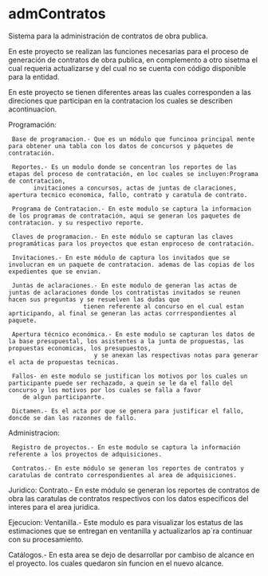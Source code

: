 # admContratos
Sistema para la administración de contratos de obra publica.

En este proyecto se realizan las funciones necesarias para el proceso de generación de contratos de obra publica, en complemento a otro sisetma el cual requeria actualizarse 
y del cual no se cuenta con código disponible para la entidad.

En este proyecto se tienen diferentes areas las cuales corresponden a las direciones que participan en la contratacion los cuales se describen acontinuacion.

Programación:

     Base de programacion.- Que es un módulo que funcinoa principal mente para obtener una tabla con los datos de concursos y páquetes de contratación.

     Reportes.- Es un modulo donde se concentran los reportes de las etapas del proceso de contratación, en loc cuales se incluyen:Programa de contratacion,      
           invitaciones a concursos, actas de juntas de claraciones, apertura tecnico economica, fallo, contrato y caratula de contrato.

     Programa de Contratacion.- En este modulo se captura la informacion de los programas de contratación, aqui se generan los paquetes de contratacion. y su respectivo reporte.

     Claves de programacion.- En este módulo se capturan las claves programáticas para los proyectos que estan enproceso de contratación.

     Invitaciones.- En este módulo de captura los invitados que se involucran en un paquete de contratacion. ademas de las copias de los expedientes que se envian. 

     Juntas de aclaraciones.- En este modulo de generan las actas de juntas de aclaraciones donde los contratistas invitados se reunen hacen sus preguntas y se resuelven las dudas que
                         tienen referente al concurso en el cual estan aprticipando, al final se generan las actas corrrespondientes al paquete.

     Apertura técnico económica.- En este modulo se capturan los datos de la base presupuestal, los asistentes a la junta de propuestas, las propuestas economicas, los presupuestos, 
                            y se anexan las respectivas notas para generar el acta de propuestas tecnicas.
                            
     Fallos- en este modulo se justifican los motivos por los cuales un participante puede ser rechazado, a quein se le da el fallo del concurso y los motivos por los cuales se falla a favor 
        de algun participanrte.

     Dictamen.- Es el acta por que se genera para justificar el fallo, doncde se dan las razonnes de fallo.

Administracion:
 
     Registro de proyectos.- En este modulo se captura la información referente a los proyectos de adquisiciones.
   
     Contratos.- En este módulo se generan los reportes de contratos y caratulas de contrato correspondientes al area de adquisiciones.
   
Juridico:
     Contrato.- En este módulo se generan los reportes de contratos de obra las caratulas de contratos respectivos con los datos especificos del interes para el area juridica.
   
Ejecucion: 
     Ventanilla.- Este modulo es para visualizar los estatus de las estimaciones que se entregan en ventanilla y actualizarlos ap´ra continuar con su procesamiento. 

Catálogos.- En esta area se dejo de desarrollar por cambiso de alcance en el proyecto. los cuales quedaron sin funcion en el nuevo alcance. 

   
   







